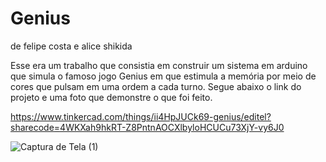 # Genius
de felipe costa e alice shikida

Esse era um trabalho que consistia em construir um sistema em arduino que simula o famoso jogo Genius em que estimula a memória por meio de cores que pulsam em uma ordem a cada turno. Segue abaixo o link do projeto e uma foto que demonstre o que foi feito.

https://www.tinkercad.com/things/ii4HpJUCk69-genius/editel?sharecode=4WKXah9hkRT-Z8PntnAOCXlbyloHCUCu73XjY-vy6J0


![Captura de Tela (1)](https://github.com/felipeunsonst/genius/assets/161458493/38775ea5-2a06-4232-bd86-1dbb2852d5cf)  

